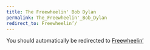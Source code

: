 ```yaml
---
title: The Freewheelin' Bob Dylan
permalink: The_Freewheelin'_Bob_Dylan
redirect_to: Freewheelin’/
---
```


You should automatically be redirected to [Freewheelin’](Freewheelin’/)
